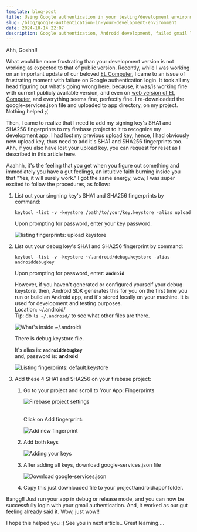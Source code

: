 ```yaml
---
template: blog-post
title: Using Google authentication in your testing/development environment
slug: /blog/google-authentication-in-your-development-environment
date: 2024-10-14 22:07
description: Google authentication, Android development, failed gmail login,
---
```

Ahh, Goshh!!

What would be more frustrating than your development version is not working as expected to that of public version. Recently, while I was working on an important update of our beloved [EL Computer](https://play.google.com/store/apps/details?id=com.kailaba.computer), I came to an issue of frustrating moment with failure on Google authentication login. It  took all my head figuring out what's going wrong here, because, it was/is working fine with current publicly available version, and even on [web version of EL Computer](https://elcomputerweb.kailaba.com/), and everything seems fine, perfectly fine. I re-downloaded the google-services.json file and uploaded to app directory, on my project. Nothing helped ;(



Then, I came to realize that I need to add my signing key's SHA1 and SHA256 fingerprints to my firebase project to it to recognize my development app. I had lost my previous upload key, hence, I had obviously new upload key, thus need to add it's SHA1 and SHA256 fingerprints too. Ahh, if you also have lost your upload key, you can request for reset as I described in this article here.

Aaahhh, it's the feeling that you get when you figure out something and immediately you have a gut feelings, an intuitive faith burning inside you that "Yes, it will surely work." I got the same energy, wow, I was super excited to follow the procedures, as follow:

1. List out your singning key's SHA1 and SHA256 fingerprints by command:

   `keytool -list -v -keystore /path/to/your/key.keystore -alias upload`

   Upon prompting for password, enter your key password.

   ![listing fingerprints: upload keystore](/assets/list-sha-keys.png "Listing fingerprints: upload keystore")
2. List out your debug key's SHA1 and SHA256 fingerprint by command:

   `keytool -list -v -keystore ~/.android/debug.keystore -alias androiddebugkey`

   Upon prompting for password, enter: **`android`**

   However, if you haven't generated or configured yourself your debug keystore, then,  Android SDK generates this for you on the first time you run or build an Android app, and it's stored locally on your machine. It is used for development and testing purposes. \
   Location: ~/.android/ \
   Tip: do `ls ~/.android/` to see what other files are there. 

   ![What's inside ~/.android/](/assets/android-directory.png "What's inside ~/.android/ ")

   There is debug.keystore file. 

   It's alias is: **`androiddebugkey`**\
   and, password is: **android**

   ![Listing fingerprints: default.keystore](/assets/android-keys-list.png "Listing fingerprints: default.keystore")
3. Add these 4 SHA1 and SHA256 on your firebase project:

   1. Go to your project and scroll to Your App: Fingerprints

      ![Firebase project settings](/assets/project-setting-page.png "Firebase project settings page")

      \
      Click on Add fingerprint:

      ![Add new fingerprint](/assets/add-fingerprint.png "Add new fingerprint")
   2. Add both keys

      ![Adding your keys](/assets/shakeyspaste.png "Adding your fingerprints")
   3. After adding all keys, download google-services.json file

      ![Download google-services.json](/assets/download-google-json.png "Download google-services.json")
   4. Copy this just downloaded file to your project/android/app/ folder.



Bangg!! Just run your app in debug or release mode, and you can now be successfully login with your gmail authentication. And, it worked as our gut feeling already said it. Wow, just wow!!



I hope this helped you :) See you in next article.. Great learning....